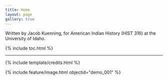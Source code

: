```yaml
---
title: Home
layout: page
gallery: true
---
```


Written by Jacob Kuenning, for American Indian History (HIST 316) at the University of Idaho.

{% include toc.html %}

------

{% include template/credits.html %}

{% include feature/image.html objectid="demo_001" %}
